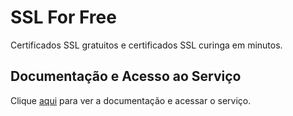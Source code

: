 # SSL For Free

Certificados SSL gratuitos e certificados SSL curinga em minutos.

## Documentação e Acesso ao Serviço

Clique [aqui](https://www.sslforfree.com) para ver a documentação e acessar o serviço.
